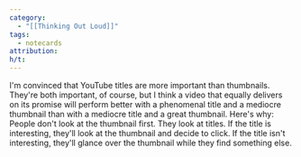 ```yaml
---
category:
  - "[[Thinking Out Loud]]"
tags:
  - notecards
attribution: 
h/t:
---
```


I'm convinced that YouTube titles are more important than thumbnails. They're both important, of course, but I think a video that equally delivers on its promise will perform better with a phenomenal title and a mediocre thumbnail than with a mediocre title and a great thumbnail. Here's why: People don't look at the thumbnail first. They look at titles. If the title is interesting, they'll look at the thumbnail and decide to click. If the title isn't interesting, they'll glance over the thumbnail while they find something else.

[  
](https://twitter.com/dltnio/status/1738025889190052012)


